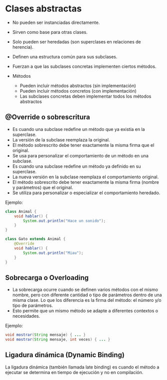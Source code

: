 # Clases abstractas

- No pueden ser instanciadas directamente.
- Sirven como base para otras clases.
- Solo pueden ser heredadas (son superclases en relaciones de herencia).
- Definen una estructura común para sus subclases.
- Fuerzan a que las subclases concretas implementen ciertos métodos.

- Métodos
  - Pueden incluir métodos abstractos (sin implementación)
  - Pueden incluir métodos concretos (con implementación)
  - Las subclases concretas deben implementar todos los métodos abstractos

## @Override o sobrescritura

- Es cuando una subclase redefine un método que ya existía en la superclase.
- La versión de la subclase reemplaza la original.
- El método sobrescrito debe tener exactamente la misma firma que el original.
- Se usa para personalizar el comportamiento de un método en una subclase.
- Es cuando una subclase redefine un método ya definido en su superclase.  
- La nueva versión en la subclase reemplaza el comportamiento original.  
- El método sobrescrito debe tener exactamente la misma firma (nombre y parámetros) que el original.  
- Se utiliza para personalizar o especializar el comportamiento heredado.

Ejemplo:

```java
class Animal {
    void hablar() {
        System.out.println("Hace un sonido");
    }
}

class Gato extends Animal {
    @Override
    void hablar() {
        System.out.println("Miau");
    }
}
```

## Sobrecarga o Overloading

- La sobrecarga ocurre cuando se definen varios métodos con el mismo nombre, pero con diferente cantidad o tipo de parámetros dentro de una misma clase. Lo que los diferencia es la firma del método: el número y/o tipo de parámetros.
- Esto permite que un mismo método se adapte a diferentes contextos o necesidades.

Ejemplo:

```java
void mostrar(String mensaje) { ... }
void mostrar(String mensaje, int veces) { ... }
```

## Ligadura dinámica (Dynamic Binding)

La ligadura dinámica (también llamada late binding) es cuando el método a ejecutar se determina en tiempo de ejecución y no en compilación.
